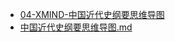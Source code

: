 - [04-XMIND-中国近代史纲要思维导图](./04-XMIND-中国近代史纲要思维导图)
- [中国近代史纲要思维导图.md](3000-自考\资料\KM01-中国近现代史纲要\04-XMIND-中国近代史纲要思维导图\中国近代史纲要思维导图.md)